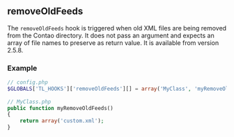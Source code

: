 removeOldFeeds
--------------

The ```removeOldFeeds``` hook is triggered when old XML files are being removed from the Contao directory. It does not pass an argument and expects an array of file names to preserve as return value. It is available from version 2.5.8.


### Example ###

```php
// config.php
$GLOBALS['TL_HOOKS']['removeOldFeeds'][] = array('MyClass', 'myRemoveOldFeeds');
 
// MyClass.php
public function myRemoveOldFeeds()
{
    return array('custom.xml');
}
``` 
